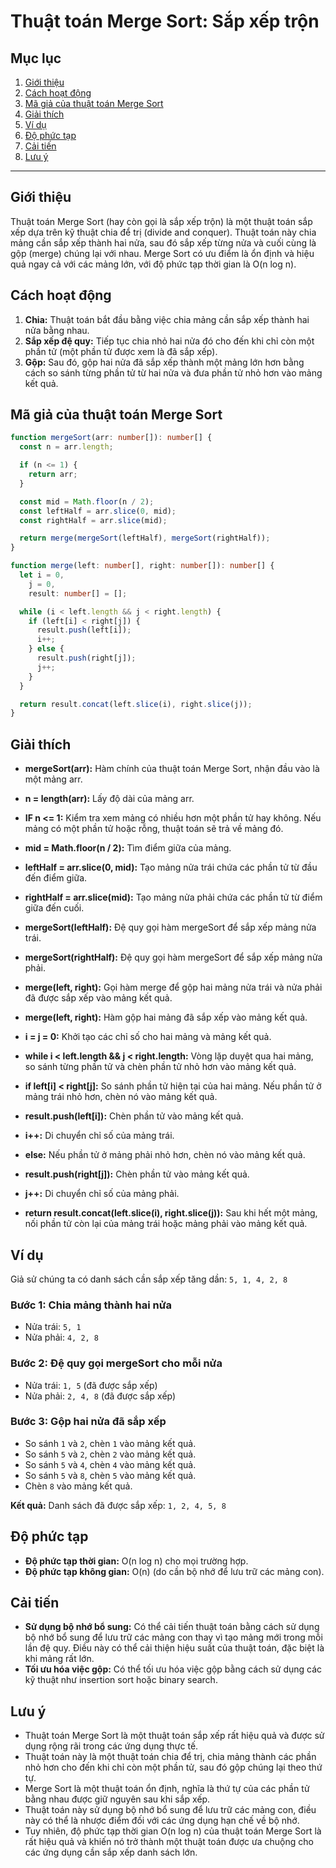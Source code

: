 # Thuật toán Merge Sort: Sắp xếp trộn

## Mục lục

1. [Giới thiệu](#giới-thiệu)
2. [Cách hoạt động](#cách-hoạt-động)
3. [Mã giả của thuật toán Merge Sort](#mã-giả-của-thuật-toán-merge-sort)
4. [Giải thích](#giải-thích)
5. [Ví dụ](#ví-dụ)
6. [Độ phức tạp](#độ-phức-tạp)
7. [Cải tiến](#cải-tiến)
8. [Lưu ý](#lưu-ý)

---

## Giới thiệu

Thuật toán Merge Sort (hay còn gọi là sắp xếp trộn) là một thuật toán sắp xếp dựa trên kỹ thuật chia để trị (divide and
conquer). Thuật toán này chia mảng cần sắp xếp thành hai nửa, sau đó sắp xếp từng nửa và cuối cùng là gộp (merge) chúng
lại với nhau. Merge Sort có ưu điểm là ổn định và hiệu quả ngay cả với các mảng lớn, với độ phức tạp thời gian là O(n
log n).

## Cách hoạt động

1. **Chia:** Thuật toán bắt đầu bằng việc chia mảng cần sắp xếp thành hai nửa bằng nhau.
2. **Sắp xếp đệ quy:** Tiếp tục chia nhỏ hai nửa đó cho đến khi chỉ còn một phần tử (một phần tử được xem là đã sắp
   xếp).
3. **Gộp:** Sau đó, gộp hai nửa đã sắp xếp thành một mảng lớn hơn bằng cách so sánh từng phần tử từ hai nửa và đưa phần
   tử nhỏ hơn vào mảng kết quả.

## Mã giả của thuật toán Merge Sort

```typescript
function mergeSort(arr: number[]): number[] {
  const n = arr.length;

  if (n <= 1) {
    return arr;
  }

  const mid = Math.floor(n / 2);
  const leftHalf = arr.slice(0, mid);
  const rightHalf = arr.slice(mid);

  return merge(mergeSort(leftHalf), mergeSort(rightHalf));
}

function merge(left: number[], right: number[]): number[] {
  let i = 0,
    j = 0,
    result: number[] = [];

  while (i < left.length && j < right.length) {
    if (left[i] < right[j]) {
      result.push(left[i]);
      i++;
    } else {
      result.push(right[j]);
      j++;
    }
  }

  return result.concat(left.slice(i), right.slice(j));
}
```

## Giải thích

- **mergeSort(arr):** Hàm chính của thuật toán Merge Sort, nhận đầu vào là một mảng arr.
- **n = length(arr):** Lấy độ dài của mảng arr.
- **IF n <= 1:** Kiểm tra xem mảng có nhiều hơn một phần tử hay không. Nếu mảng có một phần tử hoặc rỗng, thuật toán sẽ
  trả về mảng đó.
- **mid = Math.floor(n / 2):** Tìm điểm giữa của mảng.
- **leftHalf = arr.slice(0, mid):** Tạo mảng nửa trái chứa các phần tử từ đầu đến điểm giữa.
- **rightHalf = arr.slice(mid):** Tạo mảng nửa phải chứa các phần tử từ điểm giữa đến cuối.
- **mergeSort(leftHalf):** Đệ quy gọi hàm mergeSort để sắp xếp mảng nửa trái.
- **mergeSort(rightHalf):** Đệ quy gọi hàm mergeSort để sắp xếp mảng nửa phải.
- **merge(left, right):** Gọi hàm merge để gộp hai mảng nửa trái và nửa phải đã được sắp xếp vào mảng kết quả.

- **merge(left, right):** Hàm gộp hai mảng đã sắp xếp vào mảng kết quả.
- **i = j = 0:** Khởi tạo các chỉ số cho hai mảng và mảng kết quả.
- **while i < left.length && j < right.length:** Vòng lặp duyệt qua hai mảng, so sánh từng phần tử và chèn phần tử nhỏ
  hơn vào mảng kết quả.
- **if left[i] < right[j]:** So sánh phần tử hiện tại của hai mảng. Nếu phần tử ở mảng trái nhỏ hơn, chèn nó vào mảng
  kết quả.
- **result.push(left[i]):** Chèn phần tử vào mảng kết quả.
- **i++:** Di chuyển chỉ số của mảng trái.
- **else:** Nếu phần tử ở mảng phải nhỏ hơn, chèn nó vào mảng kết quả.
- **result.push(right[j]):** Chèn phần tử vào mảng kết quả.
- **j++:** Di chuyển chỉ số của mảng phải.
- **return result.concat(left.slice(i), right.slice(j)):** Sau khi hết một mảng, nối phần tử còn lại của mảng trái hoặc
  mảng phải vào mảng kết quả.

## Ví dụ

Giả sử chúng ta có danh sách cần sắp xếp tăng dần: `5, 1, 4, 2, 8`

### Bước 1: Chia mảng thành hai nửa

- Nửa trái: `5, 1`
- Nửa phải: `4, 2, 8`

### Bước 2: Đệ quy gọi mergeSort cho mỗi nửa

- Nửa trái: `1, 5` (đã được sắp xếp)
- Nửa phải: `2, 4, 8` (đã được sắp xếp)

### Bước 3: Gộp hai nửa đã sắp xếp

- So sánh `1` và `2`, chèn `1` vào mảng kết quả.
- So sánh `5` và `2`, chèn `2` vào mảng kết quả.
- So sánh `5` và `4`, chèn `4` vào mảng kết quả.
- So sánh `5` và `8`, chèn `5` vào mảng kết quả.
- Chèn `8` vào mảng kết quả.

**Kết quả:** Danh sách đã được sắp xếp: `1, 2, 4, 5, 8`

## Độ phức tạp

- **Độ phức tạp thời gian:** O(n log n) cho mọi trường hợp.
- **Độ phức tạp không gian:** O(n) (do cần bộ nhớ để lưu trữ các mảng con).

## Cải tiến

- **Sử dụng bộ nhớ bổ sung:** Có thể cải tiến thuật toán bằng cách sử dụng bộ nhớ bổ sung để lưu trữ các mảng con thay
  vì tạo mảng mới trong mỗi lần đệ quy. Điều này có thể cải thiện hiệu suất của thuật toán, đặc biệt là khi mảng rất
  lớn.
- **Tối ưu hóa việc gộp:** Có thể tối ưu hóa việc gộp bằng cách sử dụng các kỹ thuật như insertion sort hoặc binary
  search.

## Lưu ý

- Thuật toán Merge Sort là một thuật toán sắp xếp rất hiệu quả và được sử dụng rộng rãi trong các ứng dụng thực tế.
- Thuật toán này là một thuật toán chia để trị, chia mảng thành các phần nhỏ hơn cho đến khi chỉ còn một phần tử, sau đó
  gộp chúng lại theo thứ tự.
- Merge Sort là một thuật toán ổn định, nghĩa là thứ tự của các phần tử bằng nhau được giữ nguyên sau khi sắp xếp.
- Thuật toán này sử dụng bộ nhớ bổ sung để lưu trữ các mảng con, điều này có thể là nhược điểm đối với các ứng dụng hạn
  chế về bộ nhớ.
- Tuy nhiên, độ phức tạp thời gian O(n log n) của thuật toán Merge Sort là rất hiệu quả và khiến nó trở thành một thuật
  toán được ưa chuộng cho các ứng dụng cần sắp xếp danh sách lớn.
